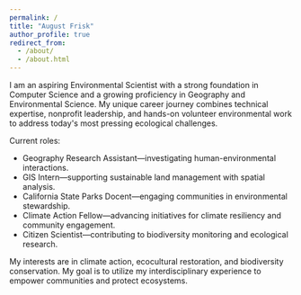 ```yaml
---
permalink: /
title: "August Frisk"
author_profile: true
redirect_from: 
  - /about/
  - /about.html
---
```


I am an aspiring Environmental Scientist with a strong foundation in Computer Science and a growing proficiency in Geography and Environmental Science. My unique career journey combines technical expertise, nonprofit leadership, and hands-on volunteer environmental work to address today's most pressing ecological challenges.

Current roles:
* Geography Research Assistant—investigating human-environmental interactions.
* GIS Intern—supporting sustainable land management with spatial analysis.
* California State Parks Docent—engaging communities in environmental stewardship.
* Climate Action Fellow—advancing initiatives for climate resiliency and community engagement.
* Citizen Scientist—contributing to biodiversity monitoring and ecological research.

My interests are in climate action, ecocultural restoration, and biodiversity conservation. My goal is to utilize my interdisciplinary experience to empower communities and protect ecosystems.
